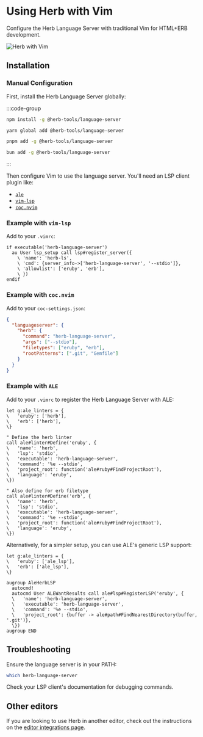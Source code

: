 # Using Herb with Vim

Configure the Herb Language Server with traditional Vim for HTML+ERB development.

![Herb with Vim](/herb-vim.png)

## Installation

### Manual Configuration

First, install the Herb Language Server globally:

:::code-group

```bash [npm]
npm install -g @herb-tools/language-server
```

```bash [yarn]
yarn global add @herb-tools/language-server
```

```bash [pnpm]
pnpm add -g @herb-tools/language-server
```

```bash [bun]
bun add -g @herb-tools/language-server
```
:::

Then configure Vim to use the language server. You'll need an LSP client plugin like:

- [`ale`](https://github.com/dense-analysis/ale)
- [`vim-lsp`](https://github.com/prabirshrestha/vim-lsp)
- [`coc.nvim`](https://github.com/neoclide/coc.nvim)

### Example with `vim-lsp`

Add to your `.vimrc`:

```vim
if executable('herb-language-server')
  au User lsp_setup call lsp#register_server({
    \ 'name': 'herb-ls',
    \ 'cmd': {server_info->['herb-language-server', '--stdio']},
    \ 'allowlist': ['eruby', 'erb'],
    \ })
endif
```

### Example with `coc.nvim`

Add to your `coc-settings.json`:

```json
{
  "languageserver": {
    "herb": {
      "command": "herb-language-server",
      "args": ["--stdio"],
      "filetypes": ["eruby", "erb"],
      "rootPatterns": [".git", "Gemfile"]
    }
  }
}
```

### Example with `ALE`

Add to your `.vimrc` to register the Herb Language Server with ALE:

```vim
let g:ale_linters = {
\   'eruby': ['herb'],
\   'erb': ['herb'],
\}

" Define the herb linter
call ale#linter#Define('eruby', {
\   'name': 'herb',
\   'lsp': 'stdio',
\   'executable': 'herb-language-server',
\   'command': '%e --stdio',
\   'project_root': function('ale#ruby#FindProjectRoot'),
\   'language': 'eruby',
\})

" Also define for erb filetype
call ale#linter#Define('erb', {
\   'name': 'herb',
\   'lsp': 'stdio',
\   'executable': 'herb-language-server',
\   'command': '%e --stdio',
\   'project_root': function('ale#ruby#FindProjectRoot'),
\   'language': 'eruby',
\})
```

Alternatively, for a simpler setup, you can use ALE's generic LSP support:

```vim
let g:ale_linters = {
\   'eruby': ['ale_lsp'],
\   'erb': ['ale_lsp'],
\}

augroup AleHerbLSP
  autocmd!
  autocmd User ALEWantResults call ale#lsp#RegisterLSP('eruby', {
  \   'name': 'herb-language-server',
  \   'executable': 'herb-language-server',
  \   'command': '%e --stdio',
  \   'project_root': {buffer -> ale#path#FindNearestDirectory(buffer, '.git')},
  \})
augroup END
```

## Troubleshooting

Ensure the language server is in your PATH:
```bash
which herb-language-server
```

Check your LSP client's documentation for debugging commands.

## Other editors

If you are looking to use Herb in another editor, check out the instructions on the [editor integrations page](/integrations/editors).
